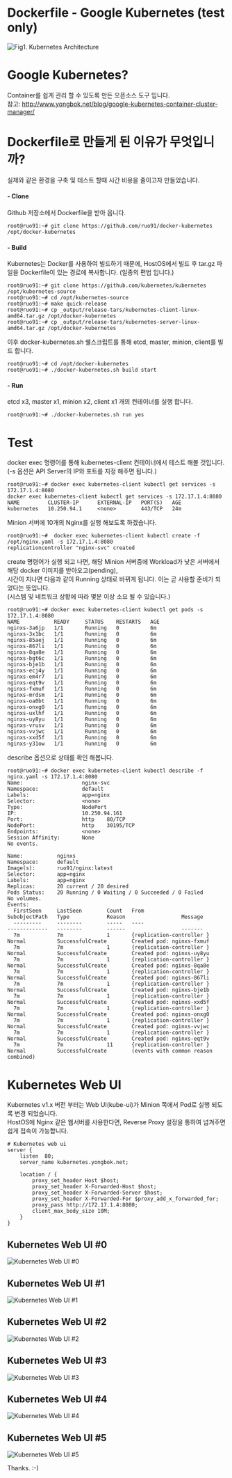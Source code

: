 # Dockerfile - Google Kubernetes (test only)
![Fig1. Kubernetes Architecture](http://cdn.yongbok.net/ruo91/architecture/k8s/kubernetes_architecture_v1.x.png)

# Google Kubernetes?
Container를 쉽게 관리 할 수 있도록 만든 오픈소스 도구 입니다.  
참고: http://www.yongbok.net/blog/google-kubernetes-container-cluster-manager/

# Dockerfile로 만들게 된 이유가 무엇입니까?
실제와 같은 환경을 구축 및 테스트 할때 시간 비용을 줄이고자 만들었습니다.

#### - Clone
Github 저장소에서 Dockerfile을 받아 옵니다.

    root@ruo91:~# git clone https://github.com/ruo91/docker-kubernetes /opt/docker-kubernetes

#### - Build
Kubernetes는 Docker를 사용하여 빌드하기 때문에, HostOS에서 빌드 후 tar.gz 파일을 Dockerfile이 있는 경로에 복사합니다.
(일종의 편법 입니다.)

    root@ruo91:~# git clone https://github.com/kubernetes/kubernetes /opt/kubernetes-source
    root@ruo91:~# cd /opt/kubernetes-source
    root@ruo91:~# make quick-release
    root@ruo91:~# cp _output/release-tars/kubernetes-client-linux-amd64.tar.gz /opt/docker-kubernetes
    root@ruo91:~# cp _output/release-tars/kubernetes-server-linux-amd64.tar.gz /opt/docker-kubernetes

이후 docker-kubernetes.sh 쉘스크립트를 통해 etcd, master, minion, client를 빌드 합니다.

    root@ruo91:~# cd /opt/docker-kubernetes
    root@ruo91:~# ./docker-kubernetes.sh build start

#### - Run
etcd x3, master x1, minion x2, client x1 개의 컨테이너를 실행 합니다.

    root@ruo91:~# ./docker-kubernetes.sh run yes

# Test
docker exec 명령어를 통해 kubernetes-client 컨테이너에서 테스트 해볼 것입니다.  
(-s 옵션은 API Server의 IP와 포트를 지정 해주면 됩니다.)

    root@ruo91:~# docker exec kubernetes-client kubectl get services -s 172.17.1.4:8080
    docker exec kubernetes-client kubectl get services -s 172.17.1.4:8080
    NAME         CLUSTER-IP      EXTERNAL-IP   PORT(S)   AGE
    kubernetes   10.250.94.1     <none>        443/TCP   24m

Minion 서버에 10개의 Nginx를 실행 해보도록 하겠습니다. 

    root@ruo91:~#  docker exec kubernetes-client kubectl create -f /opt/nginx.yaml -s 172.17.1.4:8080
    replicationcontroller "nginx-svc" created

create 명령어가 실행 되고 나면, 해당 Minion 서버중에 Workload가 낮은 서버에서 해당 docker 이미지를 받아오고(pending),  
시간이 지나면 다음과 같이 Running 상태로 바뀌게 됩니다. 이는 곧 사용할 준비가 되었다는 뜻입니다.  
(시스템 및 네트워크 상황에 따라 몇분 이상 소요 될 수 있습니다.)

    root@ruo91:~# docker exec kubernetes-client kubectl get pods -s 172.17.1.4:8080
    NAME           READY     STATUS    RESTARTS   AGE
    nginxs-3a6jp   1/1       Running   0          6m
    nginxs-3x1bc   1/1       Running   0          6m
    nginxs-85aej   1/1       Running   0          6m
    nginxs-867li   1/1       Running   0          6m
    nginxs-8qa8e   1/1       Running   0          6m
    nginxs-bgt6c   1/1       Running   0          6m
    nginxs-bje1b   1/1       Running   0          6m
    nginxs-ecj4y   1/1       Running   0          6m
    nginxs-em4r7   1/1       Running   0          6m
    nginxs-eqt9v   1/1       Running   0          6m
    nginxs-fxmuf   1/1       Running   0          6m
    nginxs-mrdsm   1/1       Running   0          6m
    nginxs-oa0bt   1/1       Running   0          6m
    nginxs-onxg0   1/1       Running   0          6m
    nginxs-uxlhf   1/1       Running   0          6m
    nginxs-uy8yu   1/1       Running   0          6m
    nginxs-vrusv   1/1       Running   0          6m
    nginxs-vvjwc   1/1       Running   0          6m
    nginxs-xxd5f   1/1       Running   0          6m
    nginxs-y31ow   1/1       Running   0          6m

describe 옵션으로 상태를 확인 해봅니다.

    root@ruo91:~# docker exec kubernetes-client kubectl describe -f nginx.yaml -s 172.17.1.4:8080
    Name:                   nginx-svc
    Namespace:              default
    Labels:                 app=nginx
    Selector:               <none>
    Type:                   NodePort
    IP:                     10.250.94.161
    Port:                   http    80/TCP
    NodePort:               http    30195/TCP
    Endpoints:              <none>
    Session Affinity:       None
    No events.
    
    Name:           nginxs
    Namespace:      default
    Image(s):       ruo91/nginx:latest
    Selector:       app=nginx
    Labels:         app=nginx
    Replicas:       20 current / 20 desired
    Pods Status:    20 Running / 0 Waiting / 0 Succeeded / 0 Failed
    No volumes.
    Events:
      FirstSeen     LastSeen        Count   From                            SubobjectPath   Type            Reason                  Message
      ---------     --------        -----   ----                            -------------   --------        ------                  -------
      7m            7m              1       {replication-controller }                       Normal          SuccessfulCreate        Created pod: nginxs-fxmuf
      7m            7m              1       {replication-controller }                       Normal          SuccessfulCreate        Created pod: nginxs-uy8yu
      7m            7m              1       {replication-controller }                       Normal          SuccessfulCreate        Created pod: nginxs-8qa8e
      7m            7m              1       {replication-controller }                       Normal          SuccessfulCreate        Created pod: nginxs-867li
      7m            7m              1       {replication-controller }                       Normal          SuccessfulCreate        Created pod: nginxs-bje1b
      7m            7m              1       {replication-controller }                       Normal          SuccessfulCreate        Created pod: nginxs-xxd5f
      7m            7m              1       {replication-controller }                       Normal          SuccessfulCreate        Created pod: nginxs-onxg0
      7m            7m              1       {replication-controller }                       Normal          SuccessfulCreate        Created pod: nginxs-vvjwc
      7m            7m              1       {replication-controller }                       Normal          SuccessfulCreate        Created pod: nginxs-eqt9v
      7m            7m              11      {replication-controller }                       Normal          SuccessfulCreate        (events with common reason combined)

# Kubernetes Web UI
Kubernetes v1.x 버전 부터는 Web UI(kube-ui)가 Minion 쪽에서 Pod로 실행 되도록 변경 되었습니다.  
HostOS에 Nginx 같은 웹서버를 사용한다면, Reverse Proxy 설정을 통하여 넘겨주면 쉽게 접속이 가능합니다.

    # Kubernetes web ui
    server {
    	listen  80;
    	server_name kubernetes.yongbok.net;
    
    	location / {
    		proxy_set_header Host $host;
    		proxy_set_header X-Forwarded-Host $host;
    		proxy_set_header X-Forwarded-Server $host;
    		proxy_set_header X-Forwarded-For $proxy_add_x_forwarded_for;
    		proxy_pass http://172.17.1.4:8080;
    		client_max_body_size 10M;
    	}
    }

## Kubernetes Web UI #0
![Kubernetes Web UI #0](http://cdn.yongbok.net/ruo91/img/kubernetes/v1.2/k8s_web_ui_0.png)

## Kubernetes Web UI #1
![Kubernetes Web UI #1](http://cdn.yongbok.net/ruo91/img/kubernetes/v1.2/k8s_web_ui_1.png)

## Kubernetes Web UI #2
![Kubernetes Web UI #2](http://cdn.yongbok.net/ruo91/img/kubernetes/v1.2/k8s_web_ui_2.png)

## Kubernetes Web UI #3
![Kubernetes Web UI #3](http://cdn.yongbok.net/ruo91/img/kubernetes/v1.2/k8s_web_ui_3.png)

## Kubernetes Web UI #4
![Kubernetes Web UI #4](http://cdn.yongbok.net/ruo91/img/kubernetes/v1.2/k8s_web_ui_4.png)

## Kubernetes Web UI #5
![Kubernetes Web UI #5](http://cdn.yongbok.net/ruo91/img/kubernetes/v1.2/k8s_web_ui_5.png)

Thanks. :-)
